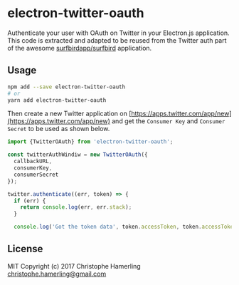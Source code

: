# electron-twitter-oauth

Authenticate your user with OAuth on Twitter in your Electron.js application.
This code is extracted and adapted to be reused from the Twitter auth part of the awesome [surfbirdapp/surfbird](https://github.com/surfbirdapp/surfbird) application.

## Usage

``` bash
npm add --save electron-twitter-oauth
# or
yarn add electron-twitter-oauth
```

Then create a new Twitter application on [https://apps.twitter.com/app/new](https://apps.twitter.com/app/new) and get the `Consumer Key` and `Consumer Secret` to be used as shown below.


``` js
import {TwitterOAuth} from 'electron-twitter-oauth';

const twitterAuthWindiw = new TwitterOAuth({
  callbackURL,
  consumerKey,
  consumerSecret
});

twitter.authenticate((err, token) => {
  if (err) {
    return console.log(err, err.stack);
  }

  console.log('Got the token data', token.accessToken, token.accessTokenSecret, token.id_str);
```

## License

MIT Copyright (c) 2017 Christophe Hamerling <christophe.hamerling@gmail.com>
